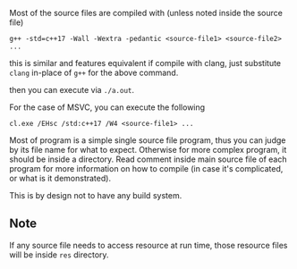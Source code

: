 Most of the source files are compiled with (unless noted inside the source file)

`g++ -std=c++17 -Wall -Wextra -pedantic <source-file1> <source-file2> ...`

this is similar and features equivalent if compile with clang, just substitute
`clang` in-place of `g++` for the above command.

then you can execute via `./a.out`.

For the case of MSVC, you can execute the following

`cl.exe /EHsc /std:c++17 /W4 <source-file1> ...`

Most of program is a simple single source file program, thus you can judge by its file name for what
to expect. Otherwise for more complex program, it should be inside a directory. Read comment inside main source file of each program for more information on how to compile (in case it's complicated, or what is it demonstrated).

This is by design not to have any build system.

## Note ##

If any source file needs to access resource at run time, those resource files will be inside `res` directory.
